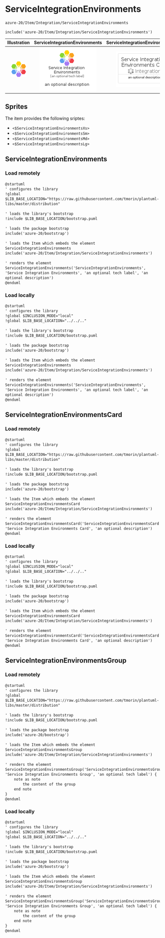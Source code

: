 # ServiceIntegrationEnvironments


```text
azure-20/Item/Integration/ServiceIntegrationEnvironments
```

```text
include('azure-20/Item/Integration/ServiceIntegrationEnvironments')
```



| Illustration | ServiceIntegrationEnvironments | ServiceIntegrationEnvironmentsCard | ServiceIntegrationEnvironmentsGroup |
| :---: | :---: | :---: | :---: |
| ![illustration for Illustration](../../../azure-20/Item/Integration/ServiceIntegrationEnvironments.png) | ![illustration for ServiceIntegrationEnvironments](../../../azure-20/Item/Integration/ServiceIntegrationEnvironments.Local.png) | ![illustration for ServiceIntegrationEnvironmentsCard](../../../azure-20/Item/Integration/ServiceIntegrationEnvironmentsCard.Local.png) | ![illustration for ServiceIntegrationEnvironmentsGroup](../../../azure-20/Item/Integration/ServiceIntegrationEnvironmentsGroup.Local.png) |



## Sprites
The item provides the following sriptes:

- `<$ServiceIntegrationEnvironmentsXs>`
- `<$ServiceIntegrationEnvironmentsSm>`
- `<$ServiceIntegrationEnvironmentsMd>`
- `<$ServiceIntegrationEnvironmentsLg>`





## ServiceIntegrationEnvironments

### Load remotely
```plantuml
@startuml
' configures the library
!global $LIB_BASE_LOCATION="https://raw.githubusercontent.com/tmorin/plantuml-libs/master/distribution"

' loads the library's bootstrap
!include $LIB_BASE_LOCATION/bootstrap.puml

' loads the package bootstrap
include('azure-20/bootstrap')

' loads the Item which embeds the element ServiceIntegrationEnvironments
include('azure-20/Item/Integration/ServiceIntegrationEnvironments')

' renders the element
ServiceIntegrationEnvironments('ServiceIntegrationEnvironments', 'Service Integration Environments', 'an optional tech label', 'an optional description')
@enduml
```

### Load locally
```plantuml
@startuml
' configures the library
!global $INCLUSION_MODE="local"
!global $LIB_BASE_LOCATION="../../.."

' loads the library's bootstrap
!include $LIB_BASE_LOCATION/bootstrap.puml

' loads the package bootstrap
include('azure-20/bootstrap')

' loads the Item which embeds the element ServiceIntegrationEnvironments
include('azure-20/Item/Integration/ServiceIntegrationEnvironments')

' renders the element
ServiceIntegrationEnvironments('ServiceIntegrationEnvironments', 'Service Integration Environments', 'an optional tech label', 'an optional description')
@enduml
```

## ServiceIntegrationEnvironmentsCard

### Load remotely
```plantuml
@startuml
' configures the library
!global $LIB_BASE_LOCATION="https://raw.githubusercontent.com/tmorin/plantuml-libs/master/distribution"

' loads the library's bootstrap
!include $LIB_BASE_LOCATION/bootstrap.puml

' loads the package bootstrap
include('azure-20/bootstrap')

' loads the Item which embeds the element ServiceIntegrationEnvironmentsCard
include('azure-20/Item/Integration/ServiceIntegrationEnvironments')

' renders the element
ServiceIntegrationEnvironmentsCard('ServiceIntegrationEnvironmentsCard', 'Service Integration Environments Card', 'an optional description')
@enduml
```

### Load locally
```plantuml
@startuml
' configures the library
!global $INCLUSION_MODE="local"
!global $LIB_BASE_LOCATION="../../.."

' loads the library's bootstrap
!include $LIB_BASE_LOCATION/bootstrap.puml

' loads the package bootstrap
include('azure-20/bootstrap')

' loads the Item which embeds the element ServiceIntegrationEnvironmentsCard
include('azure-20/Item/Integration/ServiceIntegrationEnvironments')

' renders the element
ServiceIntegrationEnvironmentsCard('ServiceIntegrationEnvironmentsCard', 'Service Integration Environments Card', 'an optional description')
@enduml
```

## ServiceIntegrationEnvironmentsGroup

### Load remotely
```plantuml
@startuml
' configures the library
!global $LIB_BASE_LOCATION="https://raw.githubusercontent.com/tmorin/plantuml-libs/master/distribution"

' loads the library's bootstrap
!include $LIB_BASE_LOCATION/bootstrap.puml

' loads the package bootstrap
include('azure-20/bootstrap')

' loads the Item which embeds the element ServiceIntegrationEnvironmentsGroup
include('azure-20/Item/Integration/ServiceIntegrationEnvironments')

' renders the element
ServiceIntegrationEnvironmentsGroup('ServiceIntegrationEnvironmentsGroup', 'Service Integration Environments Group', 'an optional tech label') {
    note as note
        the content of the group
    end note
}
@enduml
```

### Load locally
```plantuml
@startuml
' configures the library
!global $INCLUSION_MODE="local"
!global $LIB_BASE_LOCATION="../../.."

' loads the library's bootstrap
!include $LIB_BASE_LOCATION/bootstrap.puml

' loads the package bootstrap
include('azure-20/bootstrap')

' loads the Item which embeds the element ServiceIntegrationEnvironmentsGroup
include('azure-20/Item/Integration/ServiceIntegrationEnvironments')

' renders the element
ServiceIntegrationEnvironmentsGroup('ServiceIntegrationEnvironmentsGroup', 'Service Integration Environments Group', 'an optional tech label') {
    note as note
        the content of the group
    end note
}
@enduml
```

